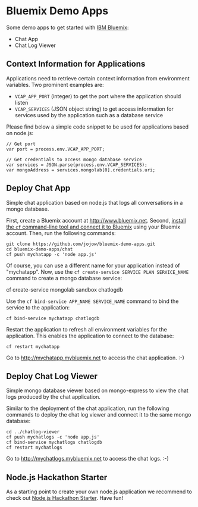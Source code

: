 # Bluemix Demo Apps

Some demo apps to get started with [IBM Bluemix](http://www.bluemix.net):

* Chat App
* Chat Log Viewer



## Context Information for Applications

Applications need to retrieve certain context information from environment variables. Two prominent examples are:

* `VCAP_APP_PORT` (integer) to get the port where the application should listen
* `VCAP_SERVICES` (JSON object string) to get access information for services used by the application such as a database service

Please find below a simple code snippet to be used for applications based on node.js:

    // Get port
    var port = process.env.VCAP_APP_PORT;

    // Get credentials to access mongo database service
    var services = JSON.parse(process.env.VCAP_SERVICES);
    var mongoAddress = services.mongolab[0].credentials.uri;



## Deploy Chat App

Simple chat application based on node.js that logs all conversations in a mongo database.

First, create a Bluemix account at http://www.bluemix.net. Second, [install the `cf` command-line tool and connect it to Bluemix](https://www.ng.bluemix.net/docs/#starters/BuildingWeb.html#install_cf) using your Bluemix account. Then, run the following commands:

    git clone https://github.com/jojow/bluemix-demo-apps.git
    cd bluemix-demo-apps/chat
    cf push mychatapp -c 'node app.js'

Of course, you can use a different name for your application instead of "mychatapp". Now, use the `cf create-service SERVICE PLAN SERVICE_NAME` command to create a mongo database service:

cf create-service mongolab sandbox chatlogdb

Use the `cf bind-service APP_NAME SERVICE_NAME` command to bind the service to the application:

    cf bind-service mychatapp chatlogdb

Restart the application to refresh all environment variables for the application. This enables the application to connect to the database:

    cf restart mychatapp

Go to http://mychatapp.mybluemix.net to access the chat application. :-)



## Deploy Chat Log Viewer

Simple mongo database viewer based on mongo-express to view the chat logs produced by the chat application.

Similar to the deployment of the chat application, run the following commands to deploy the chat log viewer and connect it to the same mongo database:

    cd ../chatlog-viewer
    cf push mychatlogs -c 'node app.js'
    cf bind-service mychatlogs chatlogdb
    cf restart mychatlogs

Go to http://mychatlogs.mybluemix.net to access the chat logs. :-)



## Node.js Hackathon Starter

As a starting point to create your own node.js application we recommend to check out [Node.js Hackathon Starter](https://github.com/sahat/hackathon-starter). Have fun!
